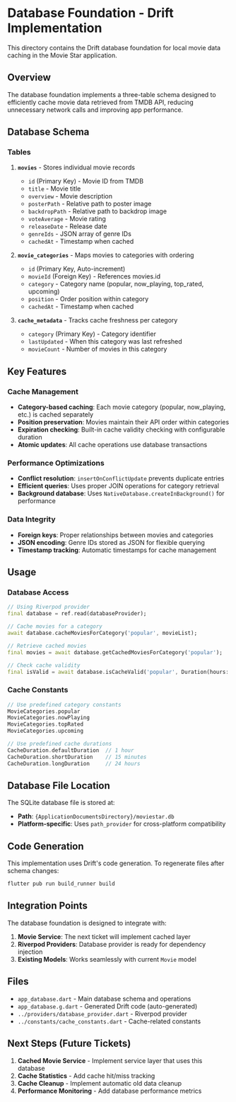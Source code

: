 # Database Foundation - Drift Implementation

This directory contains the Drift database foundation for local movie data caching in the Movie Star application.

## Overview

The database foundation implements a three-table schema designed to efficiently cache movie data retrieved from TMDB API, reducing unnecessary network calls and improving app performance.

## Database Schema

### Tables

1. **`movies`** - Stores individual movie records
   - `id` (Primary Key) - Movie ID from TMDB
   - `title` - Movie title
   - `overview` - Movie description
   - `posterPath` - Relative path to poster image
   - `backdropPath` - Relative path to backdrop image
   - `voteAverage` - Movie rating
   - `releaseDate` - Release date
   - `genreIds` - JSON array of genre IDs
   - `cachedAt` - Timestamp when cached

2. **`movie_categories`** - Maps movies to categories with ordering
   - `id` (Primary Key, Auto-increment)
   - `movieId` (Foreign Key) - References movies.id
   - `category` - Category name (popular, now_playing, top_rated, upcoming)
   - `position` - Order position within category
   - `cachedAt` - Timestamp when cached

3. **`cache_metadata`** - Tracks cache freshness per category
   - `category` (Primary Key) - Category identifier
   - `lastUpdated` - When this category was last refreshed
   - `movieCount` - Number of movies in this category

## Key Features

### Cache Management
- **Category-based caching**: Each movie category (popular, now_playing, etc.) is cached separately
- **Position preservation**: Movies maintain their API order within categories
- **Expiration checking**: Built-in cache validity checking with configurable duration
- **Atomic updates**: All cache operations use database transactions

### Performance Optimizations
- **Conflict resolution**: `insertOnConflictUpdate` prevents duplicate entries
- **Efficient queries**: Uses proper JOIN operations for category retrieval
- **Background database**: Uses `NativeDatabase.createInBackground()` for performance

### Data Integrity
- **Foreign keys**: Proper relationships between movies and categories
- **JSON encoding**: Genre IDs stored as JSON for flexible querying
- **Timestamp tracking**: Automatic timestamps for cache management

## Usage

### Database Access
```dart
// Using Riverpod provider
final database = ref.read(databaseProvider);

// Cache movies for a category
await database.cacheMoviesForCategory('popular', movieList);

// Retrieve cached movies
final movies = await database.getCachedMoviesForCategory('popular');

// Check cache validity
final isValid = await database.isCacheValid('popular', Duration(hours: 1));
```

### Cache Constants
```dart
// Use predefined category constants
MovieCategories.popular
MovieCategories.nowPlaying
MovieCategories.topRated
MovieCategories.upcoming

// Use predefined cache durations
CacheDuration.defaultDuration  // 1 hour
CacheDuration.shortDuration    // 15 minutes
CacheDuration.longDuration     // 24 hours
```

## Database File Location

The SQLite database file is stored at:
- **Path**: `{ApplicationDocumentsDirectory}/moviestar.db`
- **Platform-specific**: Uses `path_provider` for cross-platform compatibility

## Code Generation

This implementation uses Drift's code generation. To regenerate files after schema changes:

```bash
flutter pub run build_runner build
```

## Integration Points

The database foundation is designed to integrate with:
1. **Movie Service**: The next ticket will implement cached layer
2. **Riverpod Providers**: Database provider is ready for dependency injection
3. **Existing Models**: Works seamlessly with current `Movie` model

## Files

- `app_database.dart` - Main database schema and operations
- `app_database.g.dart` - Generated Drift code (auto-generated)
- `../providers/database_provider.dart` - Riverpod provider
- `../constants/cache_constants.dart` - Cache-related constants

## Next Steps (Future Tickets)

1. **Cached Movie Service** - Implement service layer that uses this database
2. **Cache Statistics** - Add cache hit/miss tracking
3. **Cache Cleanup** - Implement automatic old data cleanup
4. **Performance Monitoring** - Add database performance metrics 